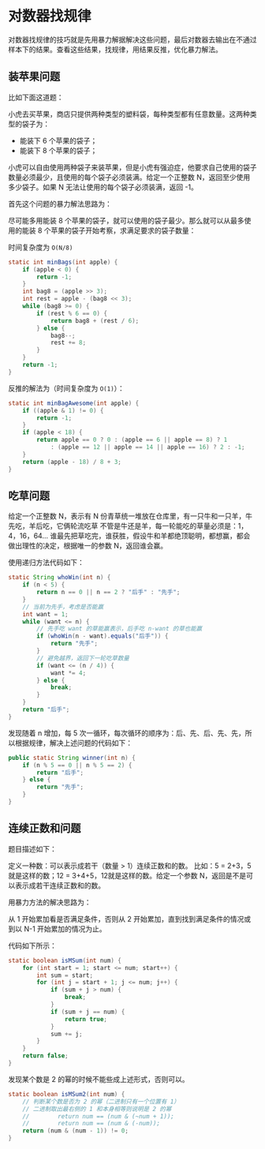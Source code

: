 # 对数器找规律

对数器找规律的技巧就是先用暴力解据解决这些问题，最后对数器去输出在不通过样本下的结果。查看这些结果，找规律，用结果反推，优化暴力解法。

## 装苹果问题

比如下面这道题：

小虎去买苹果，商店只提供两种类型的塑料袋，每种类型都有任意数量。这两种类型的袋子为：

- 能装下 6 个苹果的袋子；
- 能装下 8 个苹果的袋子；

小虎可以自由使用两种袋子来装苹果，但是小虎有强迫症，他要求自己使用的袋子数量必须最少，且使用的每个袋子必须装满。给定一个正整数 N，返回至少使用多少袋子。如果 N 无法让使用的每个袋子必须装满，返回 -1。

首先这个问题的暴力解法思路为：

尽可能多用能装 8 个苹果的袋子，就可以使用的袋子最少。那么就可以从最多使用的能装 8 个苹果的袋子开始考察，求满足要求的袋子数量：

时间复杂度为 `O(N/8)`

```java
static int minBags(int apple) {
    if (apple < 0) {
        return -1;
    }
    int bag8 = (apple >> 3);
    int rest = apple - (bag8 << 3);
    while (bag8 >= 0) {
        if (rest % 6 == 0) {
            return bag8 + (rest / 6);
        } else {
            bag8--;
            rest += 8;
        }
    }
    return -1;
}
```

反推的解法为（时间复杂度为 `O(1)`）：

```java
static int minBagAwesome(int apple) {
    if ((apple & 1) != 0) { 
        return -1;
    }
    if (apple < 18) {
        return apple == 0 ? 0 : (apple == 6 || apple == 8) ? 1
            : (apple == 12 || apple == 14 || apple == 16) ? 2 : -1;
    }
    return (apple - 18) / 8 + 3;
}
```

## 吃草问题

给定一个正整数 N，表示有 N 份青草统一堆放在仓库里，有一只牛和一只羊，牛先吃，羊后吃，它俩轮流吃草
不管是牛还是羊，每一轮能吃的草量必须是：1，4，16，64...
谁最先把草吃完，谁获胜，假设牛和羊都绝顶聪明，都想赢，都会做出理性的决定，根据唯一的参数 N，返回谁会赢。

使用递归方法代码如下：

```java
static String whoWin(int n) {
    if (n < 5) {
        return n == 0 || n == 2 ? "后手" : "先手";
    }
    // 当前为先手，考虑是否能赢
    int want = 1;
    while (want <= n) {
        // 先手吃 want 的草能赢表示，后手吃 n-want 的草也能赢
        if (whoWin(n - want).equals("后手")) {
            return "先手";
        }
        // 避免越界，返回下一轮吃草数量
        if (want <= (n / 4)) {
            want *= 4;
        } else {
            break;
        }
    }
    return "后手";
}
```

发现随着 n 增加，每 5 次一循环，每次循环的顺序为：后、先、后、先、先，所以根据规律，解决上述问题的代码如下：

```java
public static String winner(int n) {
    if (n % 5 == 0 || n % 5 == 2) {
        return "后手";
    } else {
        return "先手";
    }
}
```

## 连续正数和问题

题目描述如下：

定义一种数：可以表示成若干（数量 > 1）连续正数和的数。
比如：5 = 2+3，5 就是这样的数；12 = 3+4+5，12就是这样的数。给定一个参数 N，返回是不是可以表示成若干连续正数和的数。

用暴力方法的解决思路为：

从 1 开始累加看是否满足条件，否则从 2 开始累加，直到找到满足条件的情况或到以 N-1 开始累加的情况为止。

代码如下所示：

```java
static boolean isMSum(int num) {
    for (int start = 1; start <= num; start++) {
        int sum = start;
        for (int j = start + 1; j <= num; j++) {
            if (sum + j > num) {
                break;
            }
            if (sum + j == num) {
                return true;
            }
            sum += j;
        }
    }
    return false;
}
```

发现某个数是 2 的幂的时候不能些成上述形式，否则可以。

```java
static boolean isMSum2(int num) {
    // 判断某个数是否为 2 的幂（二进制只有一个位置有 1）
    // 二进制取出最右侧的 1 和本身相等则说明是 2 的幂
    //        return num == (num & (~num + 1));
    //        return num == (num & (-num));
    return (num & (num - 1)) != 0;
}
```
